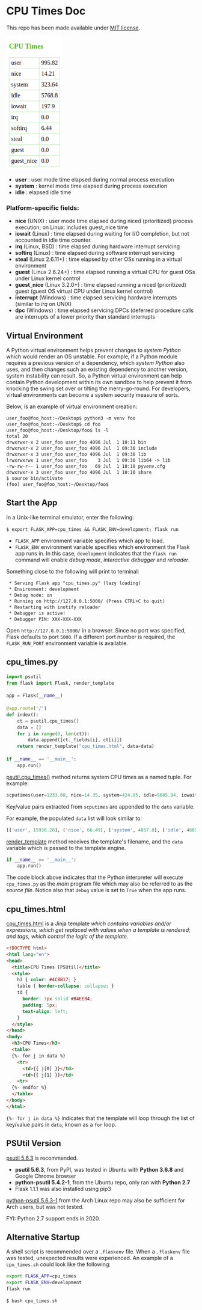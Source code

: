 # CPU Times Doc

This repo has been made available under [MIT license](https://github.com/nick3499/psutil_cpu_times/blob/master/LICENSE).

![screen capture](screen_capture.png)

- **user** : user mode time elapsed during normal process execution
- **system** : kernel mode time elapsed during process execution
- **idle** : elapsed idle time

### Platform-specific fields:

- **nice** (UNIX) : user mode time elapsed during niced (prioritized) process execution; on Linux: includes guest_nice time
- **iowait** (Linux) : time elapsed during waiting for I/O completion, but not accounted in idle time counter.
- **irq** (Linux, BSD) : time elapsed during hardware interrupt servicing
- **softirq** (Linux) : time elapsed during software interrupt servicing
- **steal** (Linux 2.6.11+) : time elapsed by other OSs running in a virtual environment
- **guest** (Linux 2.6.24+) : time elapsed running a virtual CPU for guest OSs under Linux kernel control
- **guest_nice** (Linux 3.2.0+) : time elapsed running a niced (prioritized) guest (guest OS virtual CPU under Linux kernel control)
- **interrupt** (Windows) : time elapsed servicing hardware interrupts (similar to _irq_ on UNIX)
- **dpc** (Windows) : time elapsed servicing DPCs (deferred procedure calls are interrupts of a lower priority than standard interrupts

## Virtual Environment

A Python virtual environment helps prevent changes to _system Python_ which would render an OS unstable. For example, if a Python module requires a previous version of a dependency, which _system Python_ also uses, and then changes such an existing dependency to another version, system instability can result. So, a Python virtual environment can help contain Python development within its own sandbox to help prevent it from knocking the swing set over or tilting the merry-go-round. For developers, virtual environments can become a system security measure of sorts.

Below, is an example of virtual environment creation:

```shell
user_foo@foo_host:~/Desktop$ python3 -m venv foo
user_foo@foo_host:~/Desktop$ cd foo
user_foo@foo_host:~/Desktop/foo$ ls -l
total 20
drwxrwxr-x 2 user_foo user_foo 4096 Jul  1 10:11 bin
drwxrwxr-x 2 user_foo user_foo 4096 Jul  1 09:30 include
drwxrwxr-x 3 user_foo user_foo 4096 Jul  1 09:30 lib
lrwxrwxrwx 1 user_foo user_foo    3 Jul  1 09:30 lib64 -> lib
-rw-rw-r-- 1 user_foo user_foo   69 Jul  1 10:10 pyvenv.cfg
drwxrwxr-x 3 user_foo user_foo 4096 Jul  1 10:10 share
$ source bin/activate
(foo) user_foo@foo_host:~/Desktop/foo$
```

## Start the App

In a Unix-like terminal emulator, enter the following:

`$ export FLASK_APP=cpu_times && FLASK_ENV=development; flask run`

- `FLASK_APP` environment variable specifies which app to load.
- `FLASK_ENV` environment variable specifies which environment the Flask app runs in. In this case, `development` indicates that the `flask run` command will enable _debug mode_, _interactive debugger_ and _reloader_.

Something close to the following will print to terminal:

```
 * Serving Flask app "cpu_times.py" (lazy loading)
 * Environment: development
 * Debug mode: on
 * Running on http://127.0.0.1:5000/ (Press CTRL+C to quit)
 * Restarting with inotify reloader
 * Debugger is active!
 * Debugger PIN: XXX-XXX-XXX
```

Open `http://127.0.0.1:5000/` in a browser. Since no port was specified, Flask defaults to port `5000`. If a different port number is required, the `FLASK_RUN_PORT` environment variable is available.

## cpu_times.py

```python
import psutil
from flask import Flask, render_template

app = Flask(__name__)

@app.route('/')
def index():
    ct = psutil.cpu_times()
    data = []
    for i in range(0, len(ct)):
        data.append([ct._fields[i], ct[i]])
    return render_template("cpu_times.html", data=data)

if __name__ == '__main__':
    app.run()
```

[psutil.cpu_times()](https://psutil.readthedocs.io/en/latest/#psutil.cpu_times) method returns system CPU times as a named tuple. For example:

```python
scputimes(user=1233.68, nice=14.35, system=424.85, idle=9685.94, iowait=219.69, irq=0.0, softirq=7.82, steal=0.0, guest=0.0, guest_nice=0.0)
```

Key/value pairs extracted from `scputimes` are appended to the `data` variable.

For example, the populated `data` list will look similar to:

```python
[['user', 15938.28], ['nice', 66.49], ['system', 4857.8], ['idle', 46858.49], ['iowait', 486.59], ['irq', 0.0], ['softirq', 88.71], ['steal', 0.0], ['guest', 0.0], ['guest_nice', 0.0]]
```

[render_template](https://flask.palletsprojects.com/en/1.1.x/api/#flask.render_template) method receives the template's filename, and the `data` variable which is passed to the template engine.

```python
if __name__ == '__main__':
    app.run()
```

The code block above indicates that the Python interpreter will execute `cpu_times.py` as the _main_ program file which may also be referred to as the _source file_. Notice also that `debug` value is set to `True` when the app runs.

## cpu_times.html

[cpu_times.html](https://jinja.palletsprojects.com/en/2.10.x/templates/) is a Jinja template _which contains variables and/or expressions, which get replaced with values when a template is rendered; and tags, which control the logic of the template._

```html
<!DOCTYPE html>
<html lang="en">
<head>
  <title>CPU Times [PSUtil]</title>
  <style>
    h3 { color: #4CBB17; }
    table { border-collapse: collapse; }
    td {
      border: 1px solid #B4EEB4;
      padding: 5px;
      text-align: left;
    }
  </style>
</head>
<body>
  <h3>CPU Times</h3>
  <table>
  {%- for j in data %}
    <tr>
      <td>{{ j[0] }}</td>
      <td>{{ j[1] }}</td>
    <tr>
  {%- endfor %}
  </table>
</body>
</html>
```

`{%- for j in data %}` indicates that the template will loop through the list of key/value pairs in `data`, known as a `for` loop.

## PSUtil Version

[psutil 5.6.3](https://pypi.org/project/psutil/) is recommended.

- **psutil 5.6.3**, from PyPI, was tested in Ubuntu with **Python 3.6.8** and Google Chrome browser
- **python-psutil 5.4.2-1**, from the Ubuntu repo, only ran with **Python 2.7**
- Flask 1.1.1 was also installed using pip3

[python-psutil 5.6.3-1](https://www.archlinux.org/packages/community/x86_64/python-psutil/) from the Arch Linux repo may also be sufficient for Arch users, but was not tested.

FYI: Python 2.7 support ends in 2020.

## Alternative Startup

A shell script is recommended over a `.flaskenv` file. When a `.flaskenv` file was tested, unexpected results were experienced. An example of a `cpu_times.sh` could look like the following:

```sh
export FLASK_APP=cpu_times
export FLASK_ENV=development
flask run
```

`$ bash cpu_times.sh`
